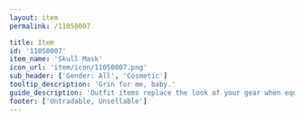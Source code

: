 ```yaml
---
layout: item
permalink: /11050007

title: Item
id: '11050007'
item_name: 'Skull Mask'
icon_url: 'item/icon/11050007.png'
sub_header: ['Gender: All', 'Cosmetic']
tooltip_description: 'Grin for me, baby.'
guide_description: 'Outfit items replace the look of your gear when equipped.'
footer: ['Untradable, Unsellable']
---
```

